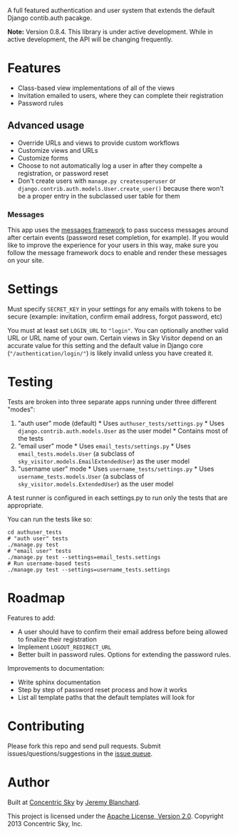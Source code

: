 A full featured authentication and user system that extends the default Django contib.auth pacakge.

**Note:** Version 0.8.4. This library is under active development. While in active development, the API will be changing frequently.


# Features

  * Class-based view implementations of all of the views
  * Invitation emailed to users, where they can complete their registration
  * Password rules

## Advanced usage

  * Override URLs and views to provide custom workflows
  * Customize views and URLs
  * Customize forms
  * Choose to not automatically log a user in after they compelte a registration, or password reset
  * Don't create users with `manage.py createsuperuser` or `django.contrib.auth.models.User.create_user()` because there won't be a proper entry in the subclassed user table for them

### Messages
This app uses the [messages framework](https://docs.djangoproject.com/en/dev/ref/contrib/messages/) to pass success messages
around after certain events (password reset completion, for example). If you would like to improve the experience for
your users in this way, make sure you follow the message framework docs to enable and render these messages on your site.


# Settings
Must specify `SECRET_KEY` in your settings for any emails with tokens to be secure (example: invitation, confirm email address, forgot password, etc)

You must at least set `LOGIN_URL` to `"login"`. You can optionally another valid URL or URL name of your own. Certain views in Sky Visitor depend on an accurate value for this setting and the default value in Django core (`"/authentication/login/"`) is likely invalid unless you have created it.

# Testing

Tests are broken into three separate apps running under three different "modes":

  1. "auth user" mode (default)
    * Uses `authuser_tests/settings.py`
    * Uses `django.contrib.auth.models.User` as the user model
    * Contains most of the tests
  2. "email user" mode
    * Uses `email_tests/settings.py`
    * Uses `email_tests.models.User` (a subclass of `sky_visitor.models.EmailExtendedUser`) as the user model
  2. "username user" mode
    * Uses `username_tests/settings.py`
    * Uses `username_tests.models.User` (a subclass of `sky_visitor.models.ExtendedUser`) as the user model


A test runner is configured in each settings.py to run only the tests that are appropriate.

You can run the tests like so:

    cd authuser_tests
    # "auth user" tests
    ./manage.py test
    # "email user" tests
    ./manage.py test --settings=email_tests.settings
    # Run username-based tests
    ./manage.py test --settings=username_tests.settings


# Roadmap

Features to add:

  * A user should have to confirm their email address before being allowed to finalize their registration
  * Implement `LOGOUT_REDIRECT_URL`
  * Better built in password rules. Options for extending the password rules.

Improvements to documentation:

  * Write sphinx documentation
  * Step by step of password reset process and how it works
  * List all template paths that the default templates will look for


# Contributing
Please fork this repo and send pull requests. Submit issues/questions/suggestions in the [issue queue](https://github.com/concentricsky/django-sky-visitor/issues).


# Author
Built at [Concentric Sky](http://www.concentricsky.com/) by [Jeremy Blanchard](http://github.com/auzigog/).

This project is licensed under the [Apache License, Version 2.0](http://www.apache.org/licenses/LICENSE-2.0). Copyright 2013 Concentric Sky, Inc.

